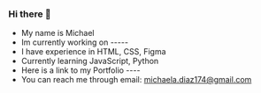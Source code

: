 ### Hi there 👋

- My name is Michael
- Im currently working on -----
- I have experience in HTML, CSS, Figma
- Currently learning JavaScript, Python
- Here is a link to my Portfolio ----
- You can reach me through email: michaela.diaz174@gmail.com

  
<!--
**MichaelD128/MichaelD128** is a ✨ _special_ ✨ repository because its `README.md` (this file) appears on your GitHub profile.

Here are some ideas to get you started:

- 🔭 I’m currently working on ...
- 🌱 I’m currently learning ...
- 👯 I’m looking to collaborate on ...
- 🤔 I’m looking for help with ...
- 💬 Ask me about ...
- 📫 How to reach me: ...
- 😄 Pronouns: ...
- ⚡ Fun fact: ...
-->
